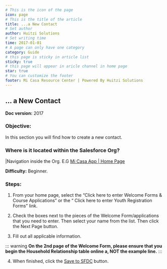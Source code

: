 ```yaml
---
# This is the icon of the page
icon: page
# This is the title of the article
title: ...a New Contact
# Set author
author: Huitzi Solutions
# Set writing time
time: 2017-01-01
# A page can only have one category
category: Guide
# this page is sticky in article list
sticky: true
# this page will appear in aricle channel in home page
star: true
# You can customize the footer
footer: Mi Casa Resource Center | Powered By Huitzi Solutions
---
```


## ... a New Contact

**Doc version:**  2017

### **Objective:**  

In this section you will find how to create a new contact.

### **Where is it located within the Salesforce Org?**

|Navigation inside the Org. E.G [Mi Casa App | Home Page](https://micasa.lightning.force.com/lightning/page/home)

**Difficulty:** Beginner.

### **Steps:**

1. From your home page, select the “Click here to enter Welcome Forms & Course Applications”  or the “ Click here to enter Youth Registration Forms” link.

2. Check the boxes next to the pieces of the Welcome Form/applications that you need to enter. Then select your name from the list. Then click the Next Page button.

3. Fill out all applicable information.

::: warning
**On the 2nd page of the Welcome Form, please ensure that you begin the Household Relationship table online a, NOT the example line.**
:::

4. When finished, click the <u>Save to SFDC</u> button.
